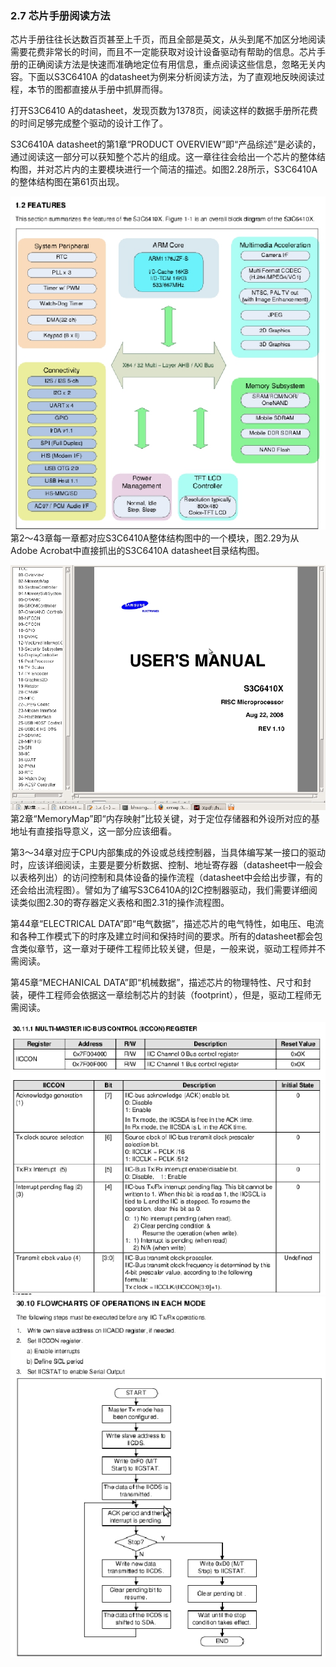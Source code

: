 ### 2.7 芯片手册阅读方法

芯片手册往往长达数百页甚至上千页，而且全部是英文，从头到尾不加区分地阅读需要花费非常长的时间，而且不一定能获取对设计设备驱动有帮助的信息。芯片手册的正确阅读方法是快速而准确地定位有用信息，重点阅读这些信息，忽略无关内容。下面以S3C6410A 的datasheet为例来分析阅读方法，为了直观地反映阅读过程，本节的图都直接从手册中抓屏而得。

打开S3C6410 A的datasheet，发现页数为1378页，阅读这样的数据手册所花费的时间足够完成整个驱动的设计工作了。

S3C6410A datasheet的第1章“PRODUCT OVERVIEW”即“产品综述”是必读的，通过阅读这一部分可以获知整个芯片的组成。这一章往往会给出一个芯片的整体结构图，并对芯片内的主要模块进行一个简洁的描述。如图2.28所示，S3C6410A的整体结构图在第61页出现。

![P64_39000.jpg](../images/P64_39000.jpg)
第2～43章每一章都对应S3C6410A整体结构图中的一个模块，图2.29为从Adobe Acrobat中直接抓出的S3C6410A datasheet目录结构图。

![P65_39012.jpg](../images/P65_39012.jpg)
第2章“MemoryMap”即“内存映射”比较关键，对于定位存储器和外设所对应的基地址有直接指导意义，这一部分应该细看。

第3～34章对应于CPU内部集成的外设或总线控制器，当具体编写某一接口的驱动时，应该详细阅读，主要是要分析数据、控制、地址寄存器（datasheet中一般会以表格列出）的访问控制和具体设备的操作流程（datasheet中会给出步骤，有的还会给出流程图）。譬如为了编写S3C6410A的I2C控制器驱动，我们需要详细阅读类似图2.30的寄存器定义表格和图2.31的操作流程图。

第44章“ELECTRICAL DATA”即“电气数据”，描述芯片的电气特性，如电压、电流和各种工作模式下的时序及建立时间和保持时间的要求。所有的datasheet都会包含类似章节，这一章对于硬件工程师比较关键，但是，一般来说，驱动工程师并不需阅读。

第45章“MECHANICAL DATA”即“机械数据”，描述芯片的物理特性、尺寸和封装，硬件工程师会依据这一章绘制芯片的封装（footprint），但是，驱动工程师无需阅读。



![P66_39025.jpg](../images/P66_39025.jpg)
![P66_39028.jpg](../images/P66_39028.jpg)


